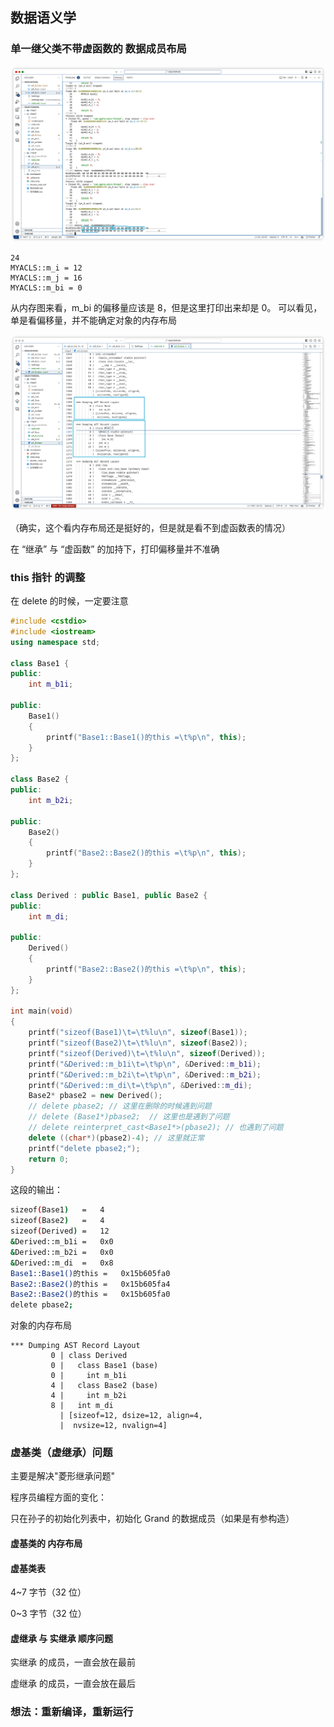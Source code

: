 ## 数据语义学

### 单一继父类不带虚函数的 数据成员布局

![p4_6_3_1](p4_6_3_1.png)

```lldb
24
MYACLS::m_i = 12
MYACLS::m_j = 16
MYACLS::m_bi = 0
```

从内存图来看，m_bi 的偏移量应该是 8，但是这里打印出来却是 0。
可以看见，单是看偏移量，并不能确定对象的内存布局

![p4_6_3_2](p4_6_3_2.png)

（确实，这个看内存布局还是挺好的，但是就是看不到虚函数表的情况）

在 “继承” 与 “虚函数” 的加持下，打印偏移量并不准确

### this 指针 的调整

在 delete 的时候，一定要注意

```cpp
#include <cstdio>
#include <iostream>
using namespace std;

class Base1 {
public:
    int m_b1i;

public:
    Base1()
    {
        printf("Base1::Base1()的this =\t%p\n", this);
    }
};

class Base2 {
public:
    int m_b2i;

public:
    Base2()
    {
        printf("Base2::Base2()的this =\t%p\n", this);
    }
};

class Derived : public Base1, public Base2 {
public:
    int m_di;

public:
    Derived()
    {
        printf("Base2::Base2()的this =\t%p\n", this);
    }
};

int main(void)
{
    printf("sizeof(Base1)\t=\t%lu\n", sizeof(Base1));
    printf("sizeof(Base2)\t=\t%lu\n", sizeof(Base2));
    printf("sizeof(Derived)\t=\t%lu\n", sizeof(Derived));
    printf("&Derived::m_b1i\t=\t%p\n", &Derived::m_b1i);
    printf("&Derived::m_b2i\t=\t%p\n", &Derived::m_b2i);
    printf("&Derived::m_di\t=\t%p\n", &Derived::m_di);
    Base2* pbase2 = new Derived();
    // delete pbase2; // 这里在删除的时候遇到问题
    // delete (Base1*)pbase2;  // 这里也是遇到了问题
    // delete reinterpret_cast<Base1*>(pbase2); // 也遇到了问题
    delete ((char*)(pbase2)-4); // 这里就正常
    printf("delete pbase2;");
    return 0;
}
```

这段的输出：

```sh
sizeof(Base1)	=	4
sizeof(Base2)	=	4
sizeof(Derived)	=	12
&Derived::m_b1i	=	0x0
&Derived::m_b2i	=	0x0
&Derived::m_di	=	0x8
Base1::Base1()的this =	0x15b605fa0
Base2::Base2()的this =	0x15b605fa4
Base2::Base2()的this =	0x15b605fa0
delete pbase2;
```

对象的内存布局

```class
*** Dumping AST Record Layout
         0 | class Derived
         0 |   class Base1 (base)
         0 |     int m_b1i
         4 |   class Base2 (base)
         4 |     int m_b2i
         8 |   int m_di
           | [sizeof=12, dsize=12, align=4,
           |  nvsize=12, nvalign=4]
```

### 虚基类（虚继承）问题

主要是解决"菱形继承问题"

程序员编程方面的变化：

只在孙子的初始化列表中，初始化 Grand 的数据成员（如果是有参构造）

#### 虚基类的 内存布局

#### 虚基类表

4~7 字节（32 位）

0~3 字节（32 位）

#### 虚继承 与 实继承 顺序问题

实继承 的成员，一直会放在最前

虚继承 的成员，一直会放在最后

### 想法：重新编译，重新运行
